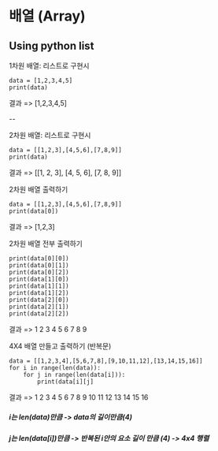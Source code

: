 # 배열 (Array)
## Using python list


1차원 배열: 리스트로 구현시
```
data = [1,2,3,4,5]
print(data)
```
결과 => [1,2,3,4,5]

--

2차원 배열: 리스트로 구현시
```
data = [[1,2,3],[4,5,6],[7,8,9]]
print(data)
```
결과 => [[1, 2, 3], [4, 5, 6], [7, 8, 9]]


2차원 배열 출력하기
```
data = [[1,2,3],[4,5,6],[7,8,9]]
print(data[0])
```

결과 => [1,2,3]

2차원 배열 전부 출력하기
```
print(data[0][0])
print(data[0][1])
print(data[0][2])
print(data[1][0])
print(data[1][1])
print(data[1][2])
print(data[2][0])
print(data[2][1])
print(data[2][2])
```
결과 => 1 2 3 4 5 6 7 8 9


4X4 배열 만들고 출력하기 (반복문)
```
data = [[1,2,3,4],[5,6,7,8],[9,10,11,12],[13,14,15,16]]
for i in range(len(data)):
    for j in range(len(data[i])):
        print(data[i][j]
```
결과 => 1 2 3 4 5 6 7 8 9 10 11 12 13 14 15 16
              
##### i는 len(data)만큼 -> data의 길이만큼(4)
##### j는 len(data[i])만큼 -> 반복된 i안의 요소 길이 만큼 (4) -> 4x4 행렬
